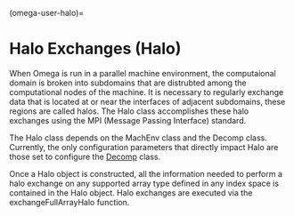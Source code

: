 (omega-user-halo)=

# Halo Exchanges (Halo)

When Omega is run in a parallel machine environment, the computaional domain
is broken into subdomains that are distrubted among the computational nodes
of the machine. It is necessary to regularly exchange data that is located
at or near the interfaces of adjacent subdomains, these regions are called
halos. The Halo class accomplishes these halo exchanges using the MPI
(Message Passing Interface) standard.

The Halo class depends on the MachEnv class and the Decomp class. Currently,
the only configuration parameters that directly impact Halo are those set
to configure the [Decomp](#omega-user-decomp) class.

Once a Halo object is constructed, all the information needed to perform
a halo exchange on any supported array type defined in any index space
is contained in the Halo object. Halo exchanges are executed via the
exchangeFullArrayHalo function.
